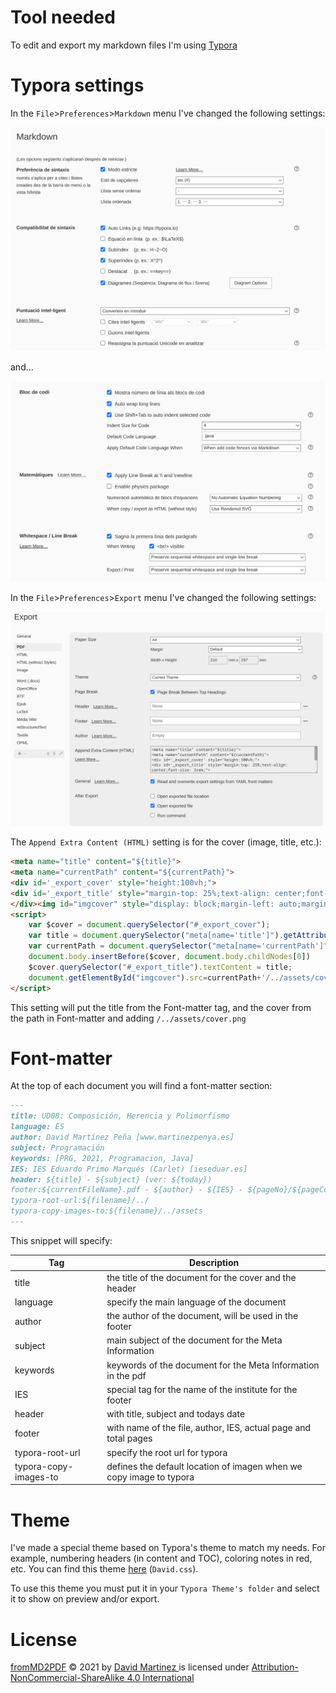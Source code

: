 # Tool needed

To edit and export my markdown files I'm using [Typora](https://typora.io/)

#  Typora settings

In the `File`>`Preferences`>`Markdown` menu I've changed the following settings:

![](assets/markdown1.png)

and...

![](assets/markdown2.png)

In the `File`>`Preferences`>`Export` menu I've changed the following settings:

![](assets/export.png)

The `Append Extra Content (HTML)` setting is for the cover (image, title, etc.):

```html
<meta name="title" content="${title}">
<meta name="currentPath" content="${currentPath}">
<div id='_export_cover' style="height:100vh;">
<div id='_export_title' style="margin-top: 25%;text-align: center;font-size: 3rem;">
</div><img id="imgcover" style="display: block;margin-left: auto;margin-right: auto;width: 75%;"/></div>
<script>
    var $cover = document.querySelector("#_export_cover");
    var title = document.querySelector("meta[name='title']").getAttribute("content");
    var currentPath = document.querySelector("meta[name='currentPath']").getAttribute("content");
    document.body.insertBefore($cover, document.body.childNodes[0])
    $cover.querySelector("#_export_title").textContent = title;
    document.getElementById("imgcover").src=currentPath+'/../assets/cover.png';
</script>
```

This setting will put the title from the Font-matter tag, and the cover from the path in Font-matter and adding `/../assets/cover.png`

# Font-matter

At the top of each document you will find a font-matter section:

```markdown
---
title: UD08: Composición, Herencia y Polimorfismo
language: ES
author: David Martínez Peña [www.martinezpenya.es]
subject: Programación
keywords: [PRG, 2021, Programacion, Java]
IES: IES Eduardo Primo Marqués (Carlet) [ieseduar.es]
header: ${title} - ${subject} (ver: ${today})
footer:${currentFileName}.pdf - ${author} - ${IES} - ${pageNo}/${pageCount}
typora-root-url:${filename}/../
typora-copy-images-to:${filename}/../assets
---
```

This snippet will specify:

| Tag                   | Description                                                  |
| --------------------- | ------------------------------------------------------------ |
| title                 | the title of the document for the cover and the header       |
| language              | specify the main language of the document                    |
| author                | the author of the document, will be used in the footer       |
| subject               | main subject of the document for the Meta Information        |
| keywords              | keywords of the document for the Meta Information in the pdf |
| IES                   | special tag for the name of the institute for the footer     |
| header                | with title, subject and todays date                          |
| footer                | with name of the file, author, IES, actual page and total pages |
| typora-root-url       | specify the root url for typora                              |
| typora-copy-images-to | defines the default location of imagen when we copy image to typora |

# Theme

I've made a special theme based on Typora's theme to match my needs. For example, numbering headers (in content and TOC), coloring notes in red, etc. You can find this theme [here](assets/david.css) (`David.css`).

To use this theme you must put it in your `Typora Theme's folder` and select it to show on preview and/or export.

# License

[fromMD2PDF](https://github.com/martinezpenya/fromMD2PDF) © 2021   by  [ David Martinez ](http://www.martinezpenya.es) is licensed under [ Attribution-NonCommercial-ShareAlike 4.0 International ](http://creativecommons.org/licenses/by-nc-sa/4.0/?ref=chooser-v1)

